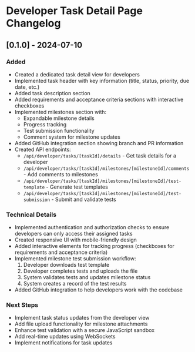 # Developer Task Detail Page Changelog

## [0.1.0] - 2024-07-10

### Added

- Created a dedicated task detail view for developers
- Implemented task header with key information (title, status, priority, due date, etc.)
- Added task description section
- Added requirements and acceptance criteria sections with interactive checkboxes
- Implemented milestones section with:
  - Expandable milestone details
  - Progress tracking
  - Test submission functionality
  - Comment system for milestone updates
- Added GitHub integration section showing branch and PR information
- Created API endpoints:
  - `/api/developer/tasks/[taskId]/details` - Get task details for a developer
  - `/api/developer/tasks/[taskId]/milestones/[milestoneId]/comments` - Add comments to milestones
  - `/api/developer/tasks/[taskId]/milestones/[milestoneId]/test-template` - Generate test templates
  - `/api/developer/tasks/[taskId]/milestones/[milestoneId]/test-submission` - Submit and validate tests

### Technical Details

- Implemented authentication and authorization checks to ensure developers can only access their assigned tasks
- Created responsive UI with mobile-friendly design
- Added interactive elements for tracking progress (checkboxes for requirements and acceptance criteria)
- Implemented milestone test submission workflow:
  1. Developer downloads test template
  2. Developer completes tests and uploads the file
  3. System validates tests and updates milestone status
  4. System creates a record of the test results
- Added GitHub integration to help developers work with the codebase

### Next Steps

- Implement task status updates from the developer view
- Add file upload functionality for milestone attachments
- Enhance test validation with a secure JavaScript sandbox
- Add real-time updates using WebSockets
- Implement notifications for task updates 